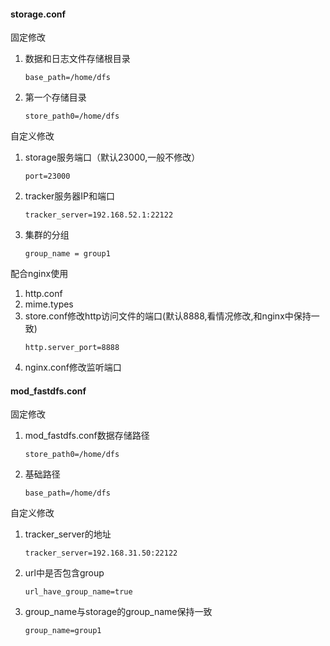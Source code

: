 #### storage.conf
固定修改 
1. 数据和日志文件存储根目录    
    ```
    base_path=/home/dfs
    ```
1. 第一个存储目录
    ```
    store_path0=/home/dfs
    ```    

自定义修改
1. storage服务端口（默认23000,一般不修改）
    ```
    port=23000
    ```
1. tracker服务器IP和端口
    ```
    tracker_server=192.168.52.1:22122 
    ```
1. 集群的分组
    ```
    group_name = group1
    ``` 
配合nginx使用     
1. http.conf
1. mime.types  
1. store.conf修改http访问文件的端口(默认8888,看情况修改,和nginx中保持一致)
    ```
    http.server_port=8888
    ```  
1. nginx.conf修改监听端口  
#### mod_fastdfs.conf
固定修改  
1. mod_fastdfs.conf数据存储路径
    ```
    store_path0=/home/dfs
    ```   
1. 基础路径
    ```
    base_path=/home/dfs
    ```
自定义修改      
1. tracker_server的地址  
    ```
    tracker_server=192.168.31.50:22122
    ```
1. url中是否包含group
    ```
    url_have_group_name=true
    ```
1. group_name与storage的group_name保持一致
    ```
    group_name=group1
    ```                
